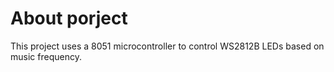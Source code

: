 # **About porject**
This project uses a 8051 microcontroller to control WS2812B LEDs based on music frequency.



